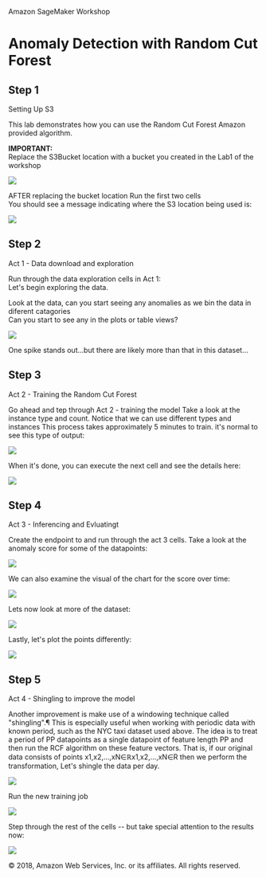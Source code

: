   Amazon SageMaker Workshop 

Anomaly Detection with Random Cut Forest
===================================================

Step 1
------

Setting Up S3

This lab demonstrates how you can use the Random Cut Forest Amazon provided algorithm.

**IMPORTANT:**  
Replace the S3Bucket location with a bucket you created in the Lab1 of the workshop  

![](images/lab1/pic1.png)

AFTER replacing the bucket location Run the first two cells  
You should see a message indicating where the S3 location being used is:

![](images/lab1/pic2.png)

Step 2
------

Act 1 - Data download and exploration

Run through the data exploration cells in Act 1:  
Let's begin exploring the data.

Look at the data, can you start seeing any anomalies as we bin the data in diferent catagories  
Can you start to see any in the plots or table views?

![](images/lab1/pic3.png)

One spike stands out...but there are likely more than that in this dataset...

Step 3
------

Act 2 - Training the Random Cut Forest

Go ahead and tep through Act 2 - training the model Take a look at the instance type and count. Notice that we can use different types and instances This process takes approximately 5 minutes to train. it's normal to see this type of output:

![](images/lab1/pic4.png)

When it's done, you can execute the next cell and see the details here:

![](images/lab1/pic5.png)

Step 4
------

Act 3 - Inferencing and Evluatingt

Create the endpoint to and run through the act 3 cells. Take a look at the anomaly score for some of the datapoints:

![](images/lab1/pic6.png)

We can also examine the visual of the chart for the score over time:

![](images/lab1/pic7.png)

Lets now look at more of the dataset:

![](images/lab1/pic8.png)

Lastly, let's plot the points differently:

![](images/lab1/pic9.png)

Step 5
------

Act 4 - Shingling to improve the model

Another improvement is make use of a windowing technique called "shingling".¶ This is especially useful when working with periodic data with known period, such as the NYC taxi dataset used above. The idea is to treat a period of PP datapoints as a single datapoint of feature length PP and then run the RCF algorithm on these feature vectors. That is, if our original data consists of points x1,x2,…,xN∈ℝx1,x2,…,xN∈R then we perform the transformation, Let's shingle the data per day.

![](images/lab1/pic10.png)

Run the new training job

![](images/lab1/pic11.png)

Step through the rest of the cells -- but take special attention to the results now:

![](images/lab1/pic12.png)

© 2018, Amazon Web Services, Inc. or its affiliates. All rights reserved.
